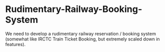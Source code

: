 # Rudimentary-Railway-Booking-System

We need to develop a rudimentary railway reservation / booking system (somewhat like IRCTC Train Ticket
Booking, but extremely scaled down in features).
